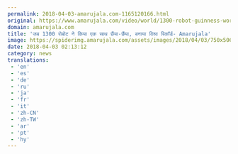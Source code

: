 ```yaml
---
permalink: 2018-04-03-amarujala.com-1165120166.html
original: https://www.amarujala.com/video/world/1300-robot-guinness-world-record-in-italy?utm_source=rssfeed&utm_medium=Referral&utm_campaign=rssfeed
domain: amarujala.com
title: 'जब 1300 रोबोट ने किया एक साथ छैंया-छैंया, बनाया विश्व रिकॉर्ड- Amarujala'
image: https://spiderimg.amarujala.com/assets/images/2018/04/03/750x506/robot_1522720444.jpeg
date: 2018-04-03 02:13:12
category: news
translations: 
 - 'en'
 - 'es'
 - 'de'
 - 'ru'
 - 'ja'
 - 'fr'
 - 'it'
 - 'zh-CN'
 - 'zh-TW'
 - 'ar'
 - 'pt'
 - 'hy'
---
```


